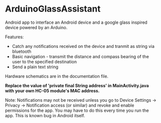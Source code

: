 # ArduinoGlassAssistant

<under construction>


Android app to interface an Android device and a google glass inspired device powered by an Arduino.

Features:
* Catch any notifications received on the device and tranmit as string via bluetooth
* Basic navigation - transmit the distance and compass bearing of the user to the specified destination
* Send a plain text string

Hardware schematics are in the documentation file.

**Replace the value of 'private final String address' in MainActivity.java with your own HC-05 module's MAC address.**

Note: Notifications may not be received unless you go to Device Settings -> Privacy -> Notification access (or similar) and revoke and enable permissions for the app. You may have to do this every time you run the app. This is known bug in Android itself.
